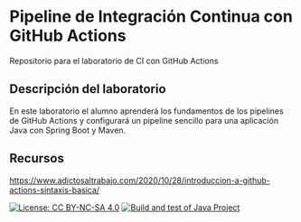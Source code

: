 # Pipeline de Integración Continua con GitHub Actions

Repositorio para el laboratorio de CI con GitHub Actions

## Descripción del laboratorio

En este laboratorio el alumno aprenderá los fundamentos de los pipelines de GitHub Actions y configurará un pipeline
sencillo para una aplicación Java con Spring Boot y Maven. 

## Recursos
https://www.adictosaltrabajo.com/2020/10/28/introduccion-a-github-actions-sintaxis-basica/

[![License: CC BY-NC-SA 4.0](https://img.shields.io/badge/License-CC_BY--NC--SA_4.0-lightgrey.svg)](https://creativecommons.org/licenses/by-nc-sa/4.0/)
[![Build and test of Java Project](https://github.com/ETSISI-EMS/ems2024-lab-1-3-ci-github-actions-jdiazfer/actions/workflows/main.yml/badge.svg)](https://github.com/ETSISI-EMS/ems2024-lab-1-3-ci-github-actions-jdiazfer/actions/workflows/main.yml)
